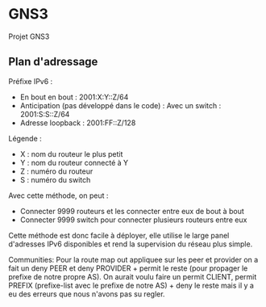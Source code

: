 # GNS3
Projet GNS3

## Plan d'adressage
Préfixe IPv6 :
 - En bout en bout : 2001:X:Y::Z/64
 - Anticipation (pas développé dans le code) : Avec un switch : 2001:S:S::Z/64
 - Adresse loopback : 2001:FF::Z/128

Légende :
- X : nom du routeur le plus petit
- Y : nom du routeur connecté à Y
- Z : numéro du routeur
- S : numéro du switch

Avec cette méthode, on peut :
- Connecter 9999 routeurs et les connecter entre eux de bout à bout
- Connecter 9999 switch pour connecter plusieurs routeurs entre eux

Cette méthode est donc facile à déployer, elle utilise le large panel d'adresses IPv6 disponibles et rend la supervision du réseau plus simple.

Communities:
Pour la route map out appliquee sur les peer et provider on a fait un deny PEER et deny PROVIDER + permit le reste (pour propager le prefixe de notre propre AS).
On aurait voulu faire un permit CLIENT, permit PREFIX (prefixe-list avec le prefixe de notre AS) + deny le reste mais il y a eu des erreurs que nous n'avons pas su regler.
